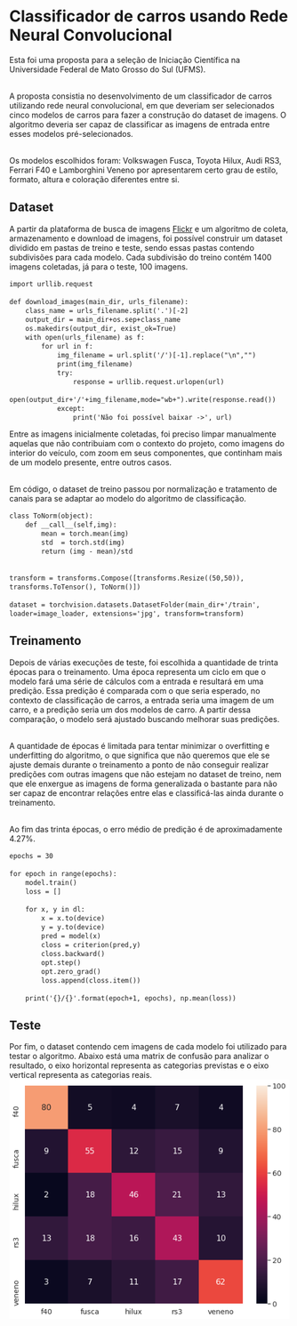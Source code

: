 # Classificador de carros usando Rede Neural Convolucional

Esta foi uma proposta para a seleção de Iniciação Científica na Universidade Federal de Mato Grosso do Sul (UFMS).</br></br>

A proposta consistia no desenvolvimento de um classificador de carros utilizando rede neural convolucional, em que deveriam ser selecionados cinco modelos de carros para fazer a construção do dataset de imagens. O algoritmo deveria ser capaz de classificar as imagens de entrada entre esses modelos pré-selecionados.</br></br>

Os modelos escolhidos foram: Volkswagen Fusca, Toyota Hilux, Audi RS3, Ferrari F40 e Lamborghini Veneno por apresentarem certo grau de estilo, formato, altura e coloração diferentes entre si.

## Dataset

A partir da plataforma de busca de imagens [Flickr](https://www.flickr.com/) e um algoritmo de coleta, armazenamento e download de imagens, foi possível construir um dataset dividido em pastas de treino e teste, sendo essas pastas contendo subdivisões para cada modelo. Cada subdivisão do treino contém 1400 imagens coletadas, já para o teste, 100 imagens.
```
import urllib.request

def download_images(main_dir, urls_filename):
    class_name = urls_filename.split('.')[-2]
    output_dir = main_dir+os.sep+class_name
    os.makedirs(output_dir, exist_ok=True)
    with open(urls_filename) as f:
        for url in f:
            img_filename = url.split('/')[-1].replace("\n","")
            print(img_filename)
            try:
                response = urllib.request.urlopen(url)
                open(output_dir+'/'+img_filename,mode="wb+").write(response.read())
            except:
                print('Não foi possível baixar ->', url)
```
Entre as imagens inicialmente coletadas, foi preciso limpar manualmente aquelas que não contribuiam com o contexto do projeto, como imagens do interior do veículo, com zoom em seus componentes, que continham mais de um modelo presente, entre outros casos.</br></br>

Em código, o dataset de treino passou por normalização e tratamento de canais para se adaptar ao modelo do algoritmo de classificação.

```
class ToNorm(object):
    def __call__(self,img):
        mean = torch.mean(img)
        std  = torch.std(img)
        return (img - mean)/std
        
        
transform = transforms.Compose([transforms.Resize((50,50)), transforms.ToTensor(), ToNorm()])
                            
dataset = torchvision.datasets.DatasetFolder(main_dir+'/train', loader=image_loader, extensions='jpg', transform=transform)
```

## Treinamento
Depois de várias execuções de teste, foi escolhida a quantidade de trinta épocas para o treinamento. Uma época representa um ciclo em que o modelo fará uma série de cálculos com a entrada e resultará em uma predição. Essa predição é comparada com o que seria esperado, no contexto de classificação de carros, a entrada seria uma imagem de um carro, e a predição seria um dos modelos de carro. A partir dessa comparação, o modelo será ajustado buscando melhorar suas predições.</br></br>

A quantidade de épocas é limitada para tentar minimizar o overfitting e underfitting do algoritmo, o que significa que não queremos que ele se ajuste demais durante o treinamento a ponto de não conseguir realizar predições com outras imagens que não estejam no dataset de treino, nem que ele enxergue as imagens de forma generalizada o bastante para não ser capaz de encontrar relações entre elas e classificá-las ainda durante o treinamento.</br></br>

Ao fim das trinta épocas, o erro médio de predição é de aproximadamente 4.27%.
```
epochs = 30

for epoch in range(epochs):
    model.train()
    loss = []

    for x, y in dl:
        x = x.to(device)
        y = y.to(device)
        pred = model(x)
        closs = criterion(pred,y)
        closs.backward()
        opt.step()
        opt.zero_grad()
        loss.append(closs.item())
    
    print('{}/{}'.format(epoch+1, epochs), np.mean(loss))
```

## Teste
Por fim, o dataset contendo cem imagens de cada modelo foi utilizado para testar o algoritmo. Abaixo está uma matrix de confusão para analizar o resultado, o eixo horizontal representa as categorias previstas e o eixo vertical representa as categorias reais.
</br><img src="./confusion matrix.png"/>
